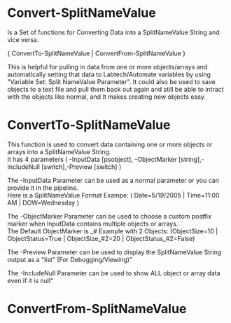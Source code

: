 # Convert-SplitNameValue
Is a Set of functions for Converting Data into a SplitNameValue String and vice versa. 

{ ConvertTo-SplitNameValue | ConvertFrom-SplitNameValue }

This is helpful for pulling in data from one or more objects/arrays and automatically setting that data to Labtech/Automate variables by using "Variable Set: Split NameValue Parameter". It could also be used to save objects to a text file and pull them back out again and still be able to intract with the objects like normal, and It makes creating new objects easy.

# ConvertTo-SplitNameValue
This function is used to convert data containing one or more objects or arrays into a SplitNameValue String.<br />
It has 4 parameters ( -InputData [psobject], -ObjectMarker [string],-IncludeNull [switch],-Preview [switch] )

The -InputData Parameter can be used as a normal parameter or you can provide it in the pipeline.<br />
Here is a SplitNameValue Format Exampe: ( Date=5/19/2005 | Time=11:00 AM | DOW=Wednesday )

The -ObjectMarker Parameter can be used to choose a custom postfix marker when InputData contains multiple objects or arrays.    
The Default ObjectMarker is &lowbar;# Example with 2 Objects: (ObjectSize=10 | ObjectStatus=True | ObjectSize&lowbar;#2=20 | ObjectStatus&lowbar;#2=False)

The -Preview Parameter can be used to display the SplitNameValue String output as a "list" (For Debugging/Viewing)"

The -IncludeNull Parameter can be used to show ALL object or array data even if it is null"

# ConvertFrom-SplitNameValue
